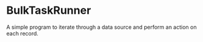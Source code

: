 # BulkTaskRunner

A simple program to iterate through a data source and perform an action on each record.
